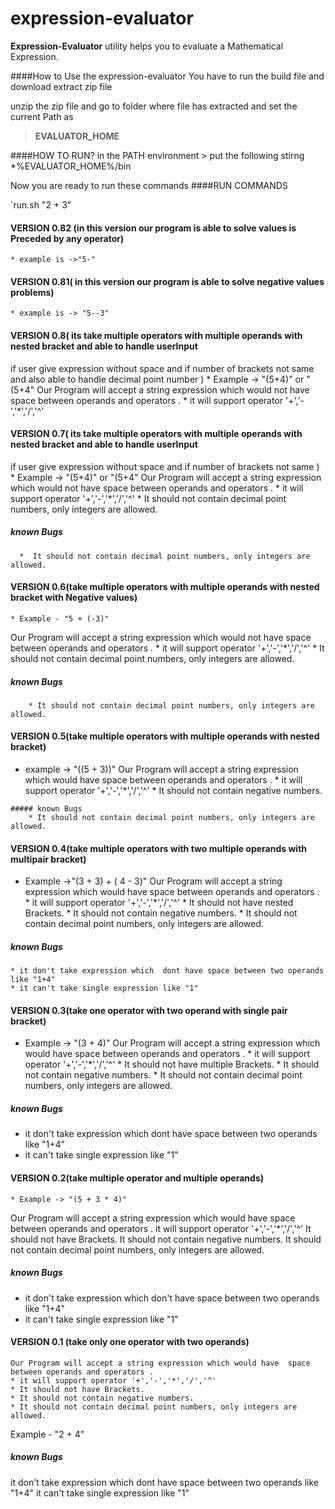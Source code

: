 expression-evaluator
====================

**Expression-Evaluator** utility helps you to evaluate a Mathematical Expression.



####How to  Use the expression-evaluator
You have to  run the build file and download extract zip file

unzip the zip file and go to folder where file has extracted and set the current Path as
> **EVALUATOR_HOME**

####HOW TO RUN?
in the PATH environment > put the following stirng 
    *%EVALUATOR_HOME%/bin

Now you are ready to run these commands
####RUN COMMANDS

`run.sh "2 + 3"
#### VERSION 0.82   (in this version our program is able  to solve values is Preceded by any operator)
    * example is ->"5-"

#### VERSION 0.81( in this version our program is able to solve negative values problems)
    * example is -> "5--3"

#### VERSION 0.8( its take multiple operators with multiple operands with nested bracket and able to handle userInput
if user give expression without space and if number of brackets not same and also able to handle decimal point number )
      * Example -> "(5+4)"  or "(5+4"
   Our Program will accept a string expression which would not  have space between operands and operators .
    * it will support operator '+','-','*','/','^'


#### VERSION 0.7( its take multiple operators with multiple operands with nested bracket and able to handle userInput
if user give expression without space and if number of brackets not same )
      * Example -> "(5+4)"  or "(5+4"
   Our Program will accept a string expression which would not  have space between operands and operators .
    * it will support operator '+','-','*','/','^'
    * It should not contain decimal point numbers, only integers are allowed.

##### known Bugs
      *  It should not contain decimal point numbers, only integers are allowed.


#### VERSION 0.6(take multiple operators with multiple operands with nested bracket with Negative values)
    * Example - "5 + (-3)"
   Our Program will accept a string expression which would not  have space between operands and operators .
    * it will support operator '+','-','*','/','^'
    * It should not contain decimal point numbers, only integers are allowed.
##### known Bugs
        * It should not contain decimal point numbers, only integers are allowed.


#### VERSION 0.5(take multiple operators with multiple operands with nested bracket)
   * example -> "((5 + 3))"
   Our Program will accept a string expression which would have  space between operands and operators .
    * it will support operator '+','-','*','/','^'
    * It should not contain negative numbers.

    ##### known Bugs
        * It should not contain decimal point numbers, only integers are allowed.


#### VERSION 0.4(take multiple operators with two multiple operands with multipair bracket)
   * Example ->"(3 + 3) + ( 4 - 3)"
   Our Program will accept a string expression which would have  space between operands and operators .
    * it will support operator '+','-','*','/','^'
    * It should not have nested Brackets.
    * It should not contain negative numbers.
    * It should not contain decimal point numbers, only integers are allowed.

##### known Bugs

    * it don't take expression which  dont have space between two operands like "1+4"
    * it can't take single expression like "1"


#### VERSION 0.3(take one operator with two operand with single pair bracket)
   * Example -> "(3 + 4)"
   Our Program will accept a string expression which would have  space between operands and operators .
    * it will support operator '+','-','*','/','^'
    * It should not have multiple Brackets.
    * It should not contain negative numbers.
    * It should not contain decimal point numbers, only integers are allowed.

##### known Bugs

   * it don't take expression which  dont have space between two operands like "1+4"
   * it can't take single expression like "1"


#### VERSION 0.2(take multiple operator and multiple operands)
    * Example -> "(5 + 3 * 4)"
   
   Our Program will accept a string expression which would have  space between operands and operators .
    it will support operator '+','-','*','/','^'
    It should not have Brackets.
    It should not contain negative numbers.
    It should not contain decimal point numbers, only integers are allowed.

##### known Bugs

* it don't take expression which  don't have space between two operands like "1+4"
* it can't take single expression like "1"

#### VERSION 0.1 (take only one operator with two operands)

    Our Program will accept a string expression which would have  space between operands and operators .
    * it will support operator '+','-','*','/','^'
    * It should not have Brackets.
    * It should not contain negative numbers.
    * It should not contain decimal point numbers, only integers are allowed.


   Example - "2 + 4"



##### known Bugs

it don't take expression which  dont have space between two operands like "1+4"
it can't take single expression like "1"